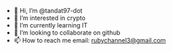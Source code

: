 - 👋 Hi, I’m @tandat97-dot
- 👀 I’m interested in  crypto
- 🌱 I’m currently learning  IT
- 💞️ I’m looking to collaborate on github
- 📫 How to reach me email: rubychannel3@gmail.com

<!---
